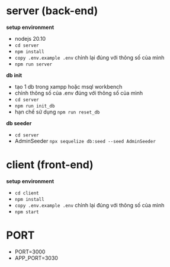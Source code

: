 # server (back-end)
 **setup environment**
- nodejs 20.10 
- `cd server` 
- `npm install`
- `copy .env.example .env` chỉnh lại đúng với thông số của mình
- `npm run server`

 **db init**
- tạo 1 db trong xampp hoặc msql workbench
- chỉnh thông số của .env đúng với thông số của mình
- `cd server` 
- `npm run init_db`
- hạn chế sử dụng `npm run reset_db`

 **db seeder**
- `cd server` 
- AdminSeeder `npx sequelize db:seed --seed AdminSeeder`


# client (front-end)
 **setup environment**
- `cd client` 
- `npm install`
- `copy .env.example .env` chỉnh lại đúng với thông số của mình
- `npm start`


# PORT
- PORT=3000
- APP_PORT=3030
